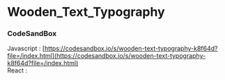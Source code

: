 # Wooden_Text_Typography

### CodeSandBox

Javascript : [https://codesandbox.io/s/wooden-text-typography-k8f64d?file=/index.html](https://codesandbox.io/s/wooden-text-typography-k8f64d?file=/index.html) \
React : []()
